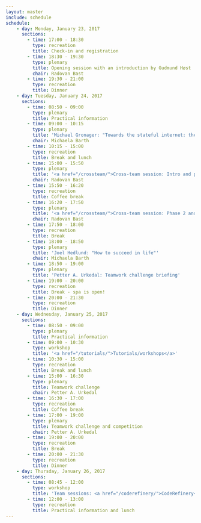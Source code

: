 ```yaml
---
layout: master
include: schedule
schedule:
    - day: Monday, January 23, 2017
      sections:
        - time: 17:00 - 18:30
          type: recreation
          title: Check-in and registration
        - time: 18:30 - 19:30
          type: plenary
          title: Opening session with an introduction by Gudmund Høst
          chair: Radovan Bast
        - time: 19:30 - 21:00
          type: recreation
          title: Dinner
    - day: Tuesday, January 24, 2017
      sections:
        - time: 08:50 - 09:00
          type: plenary
          title: Practical information
        - time: 09:00 - 10:15
          type: plenary
          title: 'Michael Gronager: "Towards the stateful internet: the Blockchain as a ubiquitous compute resource for research" (keynote)'
          chair: Michaela Barth
        - time: 10:15 - 15:00
          type: recreation
          title: Break and lunch
        - time: 15:00 - 15:50
          type: plenary
          title: '<a href="/crossteam/">Cross-team session: Intro and phase 1</a>'
          chair: Radovan Bast
        - time: 15:50 - 16:20
          type: recreation
          title: Coffee break
        - time: 16:20 - 17:50
          type: plenary
          title: '<a href="/crossteam/">Cross-team session: Phase 2 and 3</a>'
          chair: Radovan Bast
        - time: 17:50 - 18:00
          type: recreation
          title: Break
        - time: 18:00 - 18:50
          type: plenary
          title: 'Joel Hedlund: "How to succeed in life"'
          chair: Michaela Barth
        - time: 18:50 - 19:00
          type: plenary
          title: 'Petter A. Urkedal: Teamwork challenge briefing'
        - time: 19:00 - 20:00
          type: recreation
          title: Break - spa is open!
        - time: 20:00 - 21:30
          type: recreation
          title: Dinner
    - day: Wednesday, January 25, 2017
      sections:
        - time: 08:50 - 09:00
          type: plenary
          title: Practical information
        - time: 09:00 - 10:30
          type: workshop
          title: '<a href="/tutorials/">Tutorials/workshops</a>'
        - time: 10:30 - 15:00
          type: recreation
          title: Break and lunch
        - time: 15:00 - 16:30
          type: plenary
          title: Teamwork challenge
          chair: Petter A. Urkedal
        - time: 16:30 - 17:00
          type: recreation
          title: Coffee break
        - time: 17:00 - 19:00
          type: plenary
          title: Teamwork challenge and competition
          chair: Petter A. Urkedal
        - time: 19:00 - 20:00
          type: recreation
          title: Break
        - time: 20:00 - 21:30
          type: recreation
          title: Dinner
    - day: Thursday, January 26, 2017
      sections:
        - time: 08:45 - 12:00
          type: workshop
          title: 'Team sessions: <a href="/coderefinery/">CodeRefinery</a>, <a href="/glenna/">Glenna</a>, <a href="/nt1/">NT1</a>, <a href="/tryggve/">Tryggve</a>'
        - time: 12:00 - 13:00
          type: recreation
          title: Practical information and lunch
---
```

